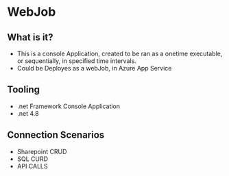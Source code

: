 # WebJob

## What is it?
- This is a console Application, created to be ran as a onetime executable, or sequentially, in specified time intervals.
- Could be Deployes as a webJob, in Azure App Service

## Tooling
- .net Framework Console Application
- .net 4.8

## Connection Scenarios
- Sharepoint CRUD
- SQL CURD
- API CALLS

